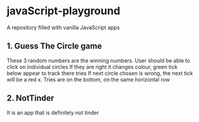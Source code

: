 # javaScript-playground
A repository filled with vanilla JavaScript apps

## 1. Guess The Circle game
These 3 random numbers are the winning numbers.
User should be able to click on individual circles
If they are right it changes colour, green tick below appear to track there tries 
If next circle chosen is wrong, the next tick will be a red x. Tries are on the bottom, on the same horizontal row

## 2. NotTinder
It is an app that is definitely not tinder